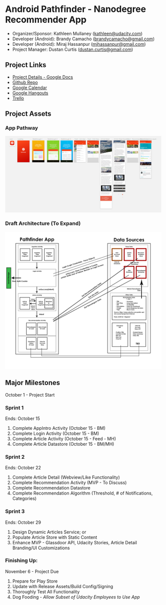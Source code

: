 # Android Pathfinder - Nanodegree Recommender App

- Organizer/Sponsor: Kathleen Mullaney (kathleen@udacity.com)
- Developer (Android): Brandy Camacho (brandycamacho@gmail.com)
- Developer (Android): Miraj Hassanpur (mjhassanpur@gmail.com)
- Project Manager: Dustan Curtis (dustan.curtis@gmail.com)

## Project Links
- [Project Details - Google Docs](https://docs.google.com/document/d/1Uby7aBzzPMurJwWqGz8a8yTZbI7Hq8voejFuOl25LrA/edit)
- [Github Repo](https://github.com/udacity/udacity-android-pathfinder)
- [Google Calendar](https://www.google.com/calendar/embed?src=inba908cb4u1aqvr727gplpnag%40group.calendar.google.com&ctz=America/Vancouver)
- [Google Hangouts](https://hangouts.google.com/hangouts/_/u5dhsdrvr2tgtzehfogded6of4a)
- [Trello](https://trello.com/b/DyS4zb4y)

## Project Assets
### App Pathway
![Transactions App Screenshot](assets/app-pathway.png)

### Draft Architecture (To Expand)
![Draft App Architecture](assets/app-detailed-architecture.png)

## Major Milestones
October 1 - Project Start

### Sprint 1
Ends: October 15
1. Complete AppIntro Activity (October 15 - BM)
2. Complete Login Activity (October 15 - BM)
3. Complete Article Activity (October 15 - Feed - MH)
4. Complete Article Datastore (October 15 - BM/MH)

### Sprint 2
Ends: October 22
1. Complete Article Detail (Webview/Like Functionality)
2. Complete Recommendation Activity (MVP - To Discuss)
3. Complete Recommendation Datastore
4. Complete Recommendation Algorithm (Threshold, # of Notifications, Categories)

### Sprint 3
Ends: October 29
1. Design Dynamic Articles Service; or
2. Populate Article Store with Static Content
3. Enhance MVP - Glassdoor API, Udacity Stories, Article Detail Branding/UI Customizations

### Finishing Up:
November 6 - Project Due
1. Prepare for Play Store
2. Update with Release Assets/Build Config/Signing
3. Thoroughly Test All Functionality
4. Dog Fooding - *Allow Subset of Udacity Employees to Use App*